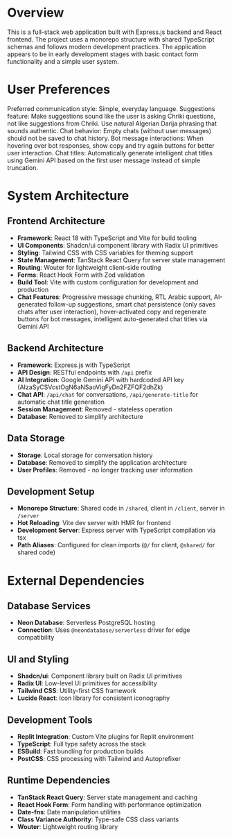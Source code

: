 # Overview

This is a full-stack web application built with Express.js backend and React frontend. The project uses a monorepo structure with shared TypeScript schemas and follows modern development practices. The application appears to be in early development stages with basic contact form functionality and a simple user system.

# User Preferences

Preferred communication style: Simple, everyday language.
Suggestions feature: Make suggestions sound like the user is asking Chriki questions, not like suggestions from Chriki. Use natural Algerian Darija phrasing that sounds authentic.
Chat behavior: Empty chats (without user messages) should not be saved to chat history.
Bot message interactions: When hovering over bot responses, show copy and try again buttons for better user interaction.
Chat titles: Automatically generate intelligent chat titles using Gemini API based on the first user message instead of simple truncation.

# System Architecture

## Frontend Architecture
- **Framework**: React 18 with TypeScript and Vite for build tooling
- **UI Components**: Shadcn/ui component library with Radix UI primitives
- **Styling**: Tailwind CSS with CSS variables for theming support
- **State Management**: TanStack React Query for server state management
- **Routing**: Wouter for lightweight client-side routing
- **Forms**: React Hook Form with Zod validation
- **Build Tool**: Vite with custom configuration for development and production
- **Chat Features**: Progressive message chunking, RTL Arabic support, AI-generated follow-up suggestions, smart chat persistence (only saves chats after user interaction), hover-activated copy and regenerate buttons for bot messages, intelligent auto-generated chat titles via Gemini API

## Backend Architecture
- **Framework**: Express.js with TypeScript
- **API Design**: RESTful endpoints with `/api` prefix
- **AI Integration**: Google Gemini API with hardcoded API key (AIzaSyCSVcstOgN6aNSaoVigFyDn2FZFQF2dhZk)
- **Chat API**: `/api/chat` for conversations, `/api/generate-title` for automatic chat title generation
- **Session Management**: Removed - stateless operation
- **Database**: Removed to simplify architecture

## Data Storage
- **Storage**: Local storage for conversation history
- **Database**: Removed to simplify the application architecture
- **User Profiles**: Removed - no longer tracking user information

## Development Setup
- **Monorepo Structure**: Shared code in `/shared`, client in `/client`, server in `/server`
- **Hot Reloading**: Vite dev server with HMR for frontend
- **Development Server**: Express server with TypeScript compilation via tsx
- **Path Aliases**: Configured for clean imports (`@/` for client, `@shared/` for shared code)

# External Dependencies

## Database Services
- **Neon Database**: Serverless PostgreSQL hosting
- **Connection**: Uses `@neondatabase/serverless` driver for edge compatibility

## UI and Styling
- **Shadcn/ui**: Component library built on Radix UI primitives
- **Radix UI**: Low-level UI primitives for accessibility
- **Tailwind CSS**: Utility-first CSS framework
- **Lucide React**: Icon library for consistent iconography

## Development Tools
- **Replit Integration**: Custom Vite plugins for Replit environment
- **TypeScript**: Full type safety across the stack
- **ESBuild**: Fast bundling for production builds
- **PostCSS**: CSS processing with Tailwind and Autoprefixer

## Runtime Dependencies
- **TanStack React Query**: Server state management and caching
- **React Hook Form**: Form handling with performance optimization
- **Date-fns**: Date manipulation utilities
- **Class Variance Authority**: Type-safe CSS class variants
- **Wouter**: Lightweight routing library